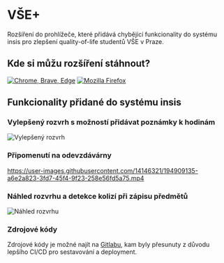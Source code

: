 # VŠE+

Rozšíření do prohlížeče, které přidává chybějící funkcionality do systému insis pro zlepšení quality-of-life studentů VŠE v Praze.

## Kde si můžu rozšíření stáhnout?

[![Chrome, Brave, Edge](https://user-images.githubusercontent.com/14146321/195112493-90f2cbe5-6e2e-47e6-a447-bfb5c1751f4c.gif)](https://chrome.google.com/webstore/detail/v%C5%A1e%2B/hbngcjlobkadngdbbaknlgmholembfbj)
[![Mozilla Firefox](https://user-images.githubusercontent.com/14146321/195112674-71c789ab-d4e2-42f3-bd33-4746d88f1ce2.png)](https://addons.mozilla.org/en-US/firefox/addon/v%C5%A1e/)

## Funkcionality přidané do systému insis 

### Vylepšený rozvrh s možností přidávat poznámky k hodinám

![Vylepšený rozvrh](https://user-images.githubusercontent.com/14146321/196418660-e2ff965c-d957-4f74-8957-4fa320a782da.png)

### Připomenutí na odevzdávárny

https://user-images.githubusercontent.com/14146321/194909135-a6e2a823-3fd7-45f4-9f23-258e56fd5a75.mp4

### Náhled rozvrhu a detekce kolizí při zápisu předmětů

![Náhled rozvrhu](https://user-images.githubusercontent.com/14146321/186440520-f1e7431a-7409-4abb-8842-f05c631b3171.png)

### Zdrojové kódy

Zdrojové kódy je možné najít na [Gitlabu](https://gitlab.com/vse-plus), kam byly přesunuty z důvodu lepšího CI/CD pro sestavování a deployment.
